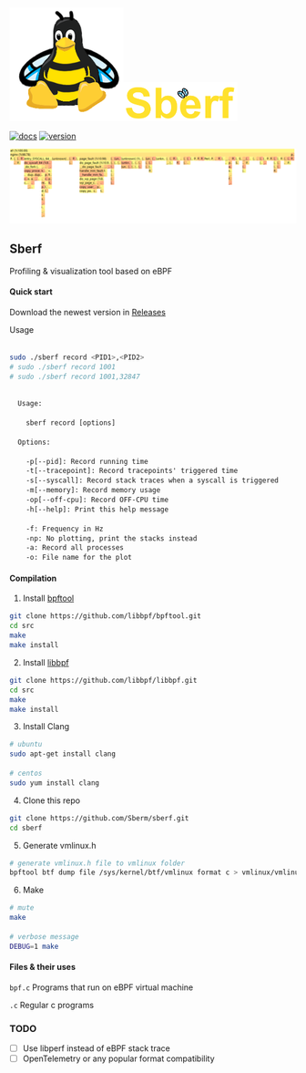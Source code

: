 <div>
<img width="200" src="images/sberf-transparent.png" /><img width="200" src="images/sberf-title.png" />
</div>

[![docs][docs-shield]][docs-url]
[![version][version-shield]][version-url] 

![](images/sberf-graph.png)

## Sberf
Profiling & visualization tool based on eBPF

#### Quick start

Download the newest version in [Releases](https://github.com/Sberm/sberf/releases)

Usage

```bash

sudo ./sberf record <PID1>,<PID2>
# sudo ./sberf record 1001
# sudo ./sberf record 1001,32847

```

```txt

  Usage:

    sberf record [options]

  Options:

    -p[--pid]: Record running time
    -t[--tracepoint]: Record tracepoints' triggered time
    -s[--syscall]: Record stack traces when a syscall is triggered
    -m[--memory]: Record memory usage
    -op[--off-cpu]: Record OFF-CPU time
    -h[--help]: Print this help message

    -f: Frequency in Hz
    -np: No plotting, print the stacks instead
    -a: Record all processes
    -o: File name for the plot

```

#### Compilation

1. Install [bpftool](https://github.com/libbpf/bpftool)

```bash
git clone https://github.com/libbpf/bpftool.git
cd src
make
make install
```

2. Install [libbpf](https://github.com/libbpf/libbpf)

```bash
git clone https://github.com/libbpf/libbpf.git
cd src
make
make install
```

3. Install Clang

```bash
# ubuntu
sudo apt-get install clang

# centos
sudo yum install clang
```

4. Clone this repo

```bash
git clone https://github.com/Sberm/sberf.git
cd sberf
```

5. Generate vmlinux.h

```bash
# generate vmlinux.h file to vmlinux folder
bpftool btf dump file /sys/kernel/btf/vmlinux format c > vmlinux/vmlinux.h
```

6. Make

```bash
# mute
make

# verbose message
DEBUG=1 make
```

#### Files & their uses

`bpf.c` Programs that run on eBPF virtual machine

`.c` Regular c programs

### TODO

- [ ] Use libperf instead of eBPF stack trace
- [ ] OpenTelemetry or any popular format compatibility

[docs-shield]: https://img.shields.io/badge/docs-here-FFDB1A
[docs-url]: https://sberm.cn/sberf

[version-shield]: https://img.shields.io/github/v/release/sberm/sberf
[version-url]: https://github.com/Sberm/sberf/releases
